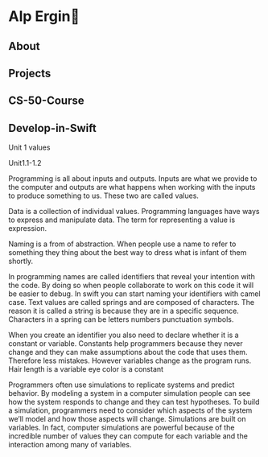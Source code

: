 # Alp Ergin👋
## About
## Projects
## CS-50-Course
## Develop-in-Swift 
Unit 1 values

Unit1.1-1.2

Programming is all about inputs and outputs. Inputs are what we provide to the computer and outputs are what happens when working with the inputs to produce something to us. These two are called values.

Data is a collection of individual values. Programming languages have ways to express and manipulate data. The term for representing a value is expression.

Naming is a from of abstraction. When people use a name to refer to something they thing about the best way to dress what is infant of them shortly.

In programming names are called identifiers that reveal your intention with the code. By doing so when people collaborate to work on this code it will be easier to debug. In swift you can start naming your identifiers with camel case.
Text values are called springs and are composed of characters. The reason it is called a string is because they are in a specific sequence. Characters in a spring can be letters numbers punctuation symbols.

When you create an identifier  you also need to declare whether it is a constant or variable. 
Constants help programmers because they never change and they can make assumptions about the code that uses them. Therefore less mistakes.
However variables change as the program runs. 
Hair length is a variable eye color is a constant

Programmers often use simulations to replicate systems and predict behavior. By modeling a system in a computer simulation people can see how the system responds to change and they can test hypotheses. To build a simulation, programmers need to consider which aspects of the system we’ll model and how those aspects will change. Simulations are built on variables. In fact, computer simulations are powerful because of the incredible number of values they can compute for each variable and the interaction among many of variables.


<!--
**Alpergin-hisar/Alpergin-hisar** is a ✨ _special_ ✨ repository because its `README.md` (this file) appears on your GitHub profile.

Here are some ideas to get you started:

- 🔭 I’m currently working on ...
- 🌱 I’m currently learning ...
- 👯 I’m looking to collaborate on ...
- 🤔 I’m looking for help with ...
- 💬 Ask me about ...
- 📫 How to reach me: ...
- 😄 Pronouns: ...
- ⚡ Fun fact: ...
-->
